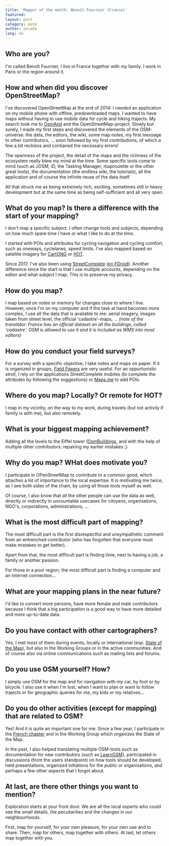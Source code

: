 ```yaml
---
title: 'Mapper of the month: Benoît Fournier (France)'
featured: 
layout: post
category: motm
author: escada
lang: en
---
```



## Who are you?

I'm called Benoît Fournier, I live in France together with my family. I work in Paris or the region around it.

## How and when did you discover OpenStreetMap?

I've discovered OpenStreetMap at the end of 2014: I needed an application on my mobile phone
with offline, predownloaded maps. I wanted to have maps without having to use mobile data for cycle and hiking trajects.
My search took me to [OsmAnd](https://osmand.net/) and the OpenStreetMap-project.
Slowly but surely, I made my first steps and discovered the elements of the OSM-universe:
the data, the editors, the wiki, some map notes, my first message to other contributors, ...
soon followed by my first contributions, of which a few a bit reckless and contianed the necessary errors!

The openness of the project, the detail of the maps and the richness of the ecosystem 
really blew my mind at the time. Some specific tools come to mind (such as JOSM, iD,
the Tasking Manager, maproulette or the other great tools), the documentation (the endless wiki, the tutorials),
all the application and of course the infinite reuse of the data itself.

All that struck me as being extremely rich, exciting, sometimes still in heavy development but at the same time as being self-sufficient and all very open.

## What do you map? Is there a difference with the start of your mapping?

I don't map a specific subject. I often change tools and subjects, depending on
how much spare time I have or what I like to do at the time.

I started with POIs and attributes for cycling navigation and cycling comfort, such as oneways, cyclelanes, speed limits.
I've also mapped based on satellite imagery for [CartONG](https://www.cartong.org/) or [HOT](https://www.hotosm.org/).

Since 2017, I've also been using [StreetComplete](https://play.google.com/store/apps/details?id=de.westnordost.streetcomplete) ([on FDroid](https://f-droid.org/en/packages/de.westnordost.streetcomplete/)).
Another difference since the start is that I use multiple accounts,
depending on the editor and what subject I map. 
This is to preserve my privacy.


## How do you map?

I map based on notes or memory for changes close to where I live.
However, once I'm on my computer and if the task at hand becomes more complex,
I use all the data that is available to me: aerial imagery, images taken from street level,
the official 'cadastre'-maps, ... _(note of the translator: France has an official dataset on all the buildings, called 'cadastre'. OSM is allowed to use it and it is included as WMS into most editors)_


## How do you conduct your field surveys?

For a survey with a specific objective, I take notes and
maps on paper.
If it is organized in groups, [Field Papers](http://fieldpapers.org/) are very useful.
For an oppurtunistic stroll, I rely on the applications
StreetComplete mobiles (to complete the attributes by following the
suggestions) or [Maps.me](https://maps.me/) to add POIs.


## Where do you map? Locally? Or remote for HOT?

I map in my vicinity, on the way to my work, during travels (but not activily if family is with me), but also remotely.

## What is your biggest mapping achievement?

Adding all the levels to the Eiffel tower ([OsmBuildings](https://osmbuildings.org/?lat=48.86007&lon=2.29030&zoom=16.8&tilt=45&rotation=-24), and with the help of multiple other contributors: repairing my earlier mistakes ;)

## Why do you map? WHat does motivate you?

I participate in OPenStreetMap to contribute to a common good,
which attaches a lot of importance to the local expertise.
It is motivating me twice, as I see both sides of the chain,
by using all those tools myself as well.

Of course, I also know that all the other people can use the data as well,
directly or indirectly in uncountable usecases for citoyens, organisations, NGO's, corporations, administrations, ...


## What is the most difficult part of mapping?

The most difficult part is the first disrespectful and unsympathetic comment from
an entrenched contributor (who has forgotten that everyone must make mistakes to get better).

Apart from that, the most difficult part is finding time, next to having a job, a family or another passion.

For those in a poor region, the most difficult part is finding a computer and an internet connection...


## What are your mapping plans in the near future?

I'd like to convert more persons, have more female and male contributors
because I think that a big participation is a good way to have more detailed and more up-to-date data.


## Do you have contact with other cartographers?

Yes, I met most of them during events, locally or international (esp. [State of the Map](https://2019.stateofthemap.org/)), but also in the Working Groups or in the active communities.
And of course also via online communications such as mailing lists and forums.

## Do you use OSM yourself? How?

I simply use OSM for the map and for navigation with my car, by foot or by bicycle.
I also use it when I'm lost, when I want to plan or want to follow trajects or for geographic queries for me, my kids or my relatives...

## Do you do other activities (except for mapping) that are related to OSM?

Yes!  And it is quite an important one for me:
Since a few year, I participate in the [French chapter](OpenStreetMap.fr) and in the 
Working Group which organizes the State of the Map.

In the past, I also helped translating multiple OSM-tools such as documentation
for new contributors (such as [LearnOSM](https://learnosm.org/en/)), participated in discussions (from the users standpoint) on how tools should be developed, held presentations, organized initiations for the public or organisations, and perhaps a few other aspects that I forgot about. 

## At last, are there other things you want to mention?

Exploration starts at your front door. We are all the local experts who could see
the small details, the peculiarities and the changes in our neighbourhoods.

First, map for yourself, for your own pleasure, for your own use and to share.
Then, map for others, map together with others. At last, let others map together with you.

